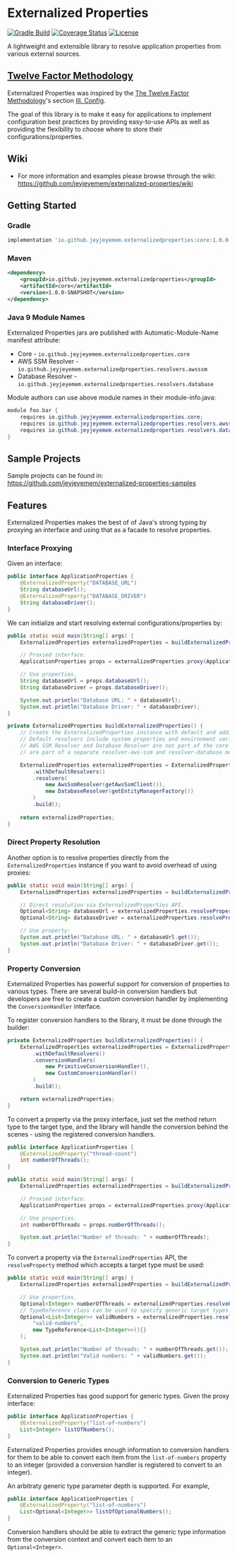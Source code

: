# Externalized Properties

[![Gradle Build](https://github.com/jeyjeyemem/externalized-properties/actions/workflows/gradle-build.yaml/badge.svg)](https://github.com/jeyjeyemem/externalized-properties/actions/workflows/gradle-build.yaml)
[![Coverage Status](https://coveralls.io/repos/github/jeyjeyemem/externalized-properties/badge.svg?branch=main)](https://coveralls.io/github/jeyjeyemem/externalized-properties?branch=main)
[![License](https://img.shields.io/badge/License-Apache_2.0-blue.svg)](https://github.com/jeyjeyemem/externalized-properties/blob/main/LICENSE)

A lightweight and extensible library to resolve application properties from various external sources.

## [Twelve Factor Methodology](https://12factor.net)

Externalized Properties was inspired by the [The Twelve Factor Methodology](https://12factor.net)'s section [III. Config](https://12factor.net/config).  

The goal of this library is to make it easy for applications to implement configuration best practices by providing easy-to-use APIs as well as providing the flexibility to choose where to store their configurations/properties.

## Wiki

- For more information and examples please browse through the wiki: <https://github.com/jeyjeyemem/externalized-properties/wiki>

## Getting Started

### Gradle

```gradle
implementation 'io.github.jeyjeyemem.externalizedproperties:core:1.0.0-SNAPSHOT'
```

### Maven

```xml
<dependency>
    <groupId>io.github.jeyjeyemem.externalizedproperties</groupId>
    <artifactId>core</artifactId>
    <version>1.0.0-SNAPSHOT</version>
</dependency>
```

### Java 9 Module Names

Externalized Properties jars are published with Automatic-Module-Name manifest attribute:

- Core - `io.github.jeyjeyemem.externalizedproperties.core`
- AWS SSM Resolver - `io.github.jeyjeyemem.externalizedproperties.resolvers.awsssm`
- Database Resolver - `io.github.jeyjeyemem.externalizedproperties.resolvers.database`

Module authors can use above module names in their module-info.java:

```java
module foo.bar {
    requires io.github.jeyjeyemem.externalizedproperties.core;
    requires io.github.jeyjeyemem.externalizedproperties.resolvers.awsssm;
    requires io.github.jeyjeyemem.externalizedproperties.resolvers.database;
}
```

## Sample Projects

Sample projects can be found in: <https://github.com/jeyjeyemem/externalized-properties-samples>

## Features

Externalized Properties makes the best of of Java's strong typing by proxying an interface and using that as a facade to resolve properties.

### Interface Proxying

Given an interface:

```java
public interface ApplicationProperties {
    @ExternalizedProperty("DATABASE_URL")
    String databaseUrl();
    @ExternalizedProperty("DATABASE_DRIVER")
    String databaseDriver();
}
```

We can initialize and start resolving external configurations/properties by:

```java
public static void main(String[] args) {
    ExternalizedProperties externalizedProperties = buildExternalizedProperties();

    // Proxied interface.
    ApplicationProperties props = externalizedProperties.proxy(ApplicationProperties.class);

    // Use properties.
    String databaseUrl = props.databaseUrl();
    String databaseDriver = props.databaseDriver();

    System.out.println("Database URL: " + databaseUrl);
    System.out.println("Database Driver: " + databaseDriver);
}

private ExternalizedProperties buildExternalizedProperties() {
    // Create the ExternalizedProperties instance with default and additional resolvers.
    // Default resolvers include system properties and environment variable resolvers.
    // AWS SSM Resolver and Database Resolver are not part of the core module. They 
    // are part of a separate resolver-aws-ssm and resolver-database modules.

    ExternalizedProperties externalizedProperties = ExternalizedPropertiesBuilder.newBuilder()
        .withDefaultResolvers() 
        .resolvers( 
            new AwsSsmResolver(getAwsSsmClient()),
            new DatabaseResolver(getEntityManagerFactory())
        ) 
        .build();
    
    return externalizedProperties;
}
```

### Direct Property Resolution

Another option is to resolve properties directly from the `ExternalizedProperties` instance if you want to avoid overhead of using proxies:

```java
public static void main(String[] args) {
    ExternalizedProperties externalizedProperties = buildExternalizedProperties();

    // Direct resolution via ExternalizedProperties API.
    Optional<String> databaseUrl = externalizedProperties.resolveProperty("DATABASE_URL");
    Optional<String> databaseDriver = externalizedProperties.resolveProperty("DATABASE_DRIVER");

    // Use property:
    System.out.println("Database URL: " + databaseUrl.get());
    System.out.println("Database Driver: " + databaseDriver.get());
}
```

### Property Conversion

Externalized Properties has powerful support for conversion of properties to various types. There are several build-in conversion handlers but developers are free to create a custom conversion handler by implementing the `ConversionHandler` interface.

To register conversion handlers to the library, it must be done through the builder:

```java
private ExternalizedProperties buildExternalizedProperties() {
    ExternalizedProperties externalizedProperties = ExternalizedPropertiesBuilder.newBuilder()
        .withDefaultResolvers()
        .conversionHandlers(
            new PrimitiveConversionHandler(),
            new CustomConversionHandler()
        )
        .build();

    return externalizedProperties;
}
```

To convert a property via the proxy interface, just set the method return type to the target type, and the library will handle the conversion behind the scenes - using the registered conversion handlers.

```java
public interface ApplicationProperties {
    @ExternalizedProperty("thread-count")
    int numberOfThreads();
}

public static void main(String[] args) {
    ExternalizedProperties externalizedProperties = buildExternalizedProperties();

    // Proxied interface.
    ApplicationProperties props = externalizedProperties.proxy(ApplicationProperties.class);

    // Use properties.
    int numberOfThreads = props.numberOfThreads();

    System.out.println("Number of threads: " + numberOfThreads);
}
```

To convert a property via the `ExternalizedProperties` API, the `resolveProperty` method which accepts a target type must be used:

```java
public static void main(String[] args) {
    ExternalizedProperties externalizedProperties = buildExternalizedProperties();

    // Use properties.
    Optional<Integer> numberOfThreads = externalizedProperties.resolveProperty("number-of-threads", Integer.class);
    // TypeReference class can be used to specify generic target types.
    Optional<List<Integer>> validNumbers = externalizedProperties.resolveProperty(
        "valid-numbers", 
        new TypeReference<List<Integer>>(){}
    );

    System.out.println("Number of threads: " + numberOfThreads.get());
    System.out.println("Valid numbers: " + validNumbers.get());
}
```

### Conversion to Generic Types

Externalized Properties has good support for generic types. Given the proxy interface:

```java
public interface ApplicationProperties {
    @ExternalizedProperty("list-of-numbers")
    List<Integer> listOfNumbers();
}
```

Externalized Properties provides enough information to conversion handlers for them to be able to convert each item from the `list-of-numbers` property to an integer (provided a conversion handler is registered to convert to an integer).

An arbitraty generic type parameter depth is supported. For example,

```java
public interface ApplicationProperties {
    @ExternalizedProperty("list-of-numbers")
    List<Optional<Integer>> listOfOptionalNumbers();
}
````

Conversion handlers should be able to extract the generic type information from the conversion context and convert each item to an `Optional<Integer>`.
